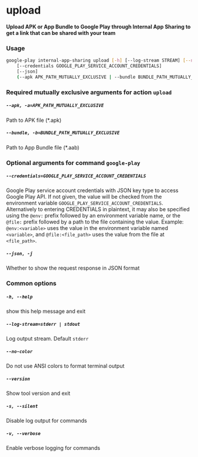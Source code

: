 
upload
======


**Upload APK or App Bundle to Google Play through Internal App Sharing to get a link that can be shared with your team**
### Usage
```bash
google-play internal-app-sharing upload [-h] [--log-stream STREAM] [--no-color] [--version] [-s] [-v]
    [--credentials GOOGLE_PLAY_SERVICE_ACCOUNT_CREDENTIALS]
    [--json]
    (--apk APK_PATH_MUTUALLY_EXCLUSIVE | --bundle BUNDLE_PATH_MUTUALLY_EXCLUSIVE)
```
### Required mutually exclusive arguments for action `upload`

##### `--apk, -a=APK_PATH_MUTUALLY_EXCLUSIVE`


Path to APK file (\*.apk)
##### `--bundle, -b=BUNDLE_PATH_MUTUALLY_EXCLUSIVE`


Path to App Bundle file (\*.aab)
### Optional arguments for command `google-play`

##### `--credentials=GOOGLE_PLAY_SERVICE_ACCOUNT_CREDENTIALS`


Google Play service account credentials with JSON key type to access Google Play API. If not given, the value will be checked from the environment variable `GOOGLE_PLAY_SERVICE_ACCOUNT_CREDENTIALS`. Alternatively to entering CREDENTIALS in plaintext, it may also be specified using the `@env:` prefix followed by an environment variable name, or the `@file:` prefix followed by a path to the file containing the value. Example: `@env:<variable>` uses the value in the environment variable named `<variable>`, and `@file:<file_path>` uses the value from the file at `<file_path>`.
##### `--json, -j`


Whether to show the request response in JSON format
### Common options

##### `-h, --help`


show this help message and exit
##### `--log-stream=stderr | stdout`


Log output stream. Default `stderr`
##### `--no-color`


Do not use ANSI colors to format terminal output
##### `--version`


Show tool version and exit
##### `-s, --silent`


Disable log output for commands
##### `-v, --verbose`


Enable verbose logging for commands
